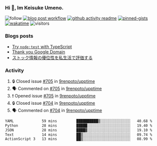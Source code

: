 ### Hi 👋, Im Keisuke Umeno.

<!--
**9renpoto/9renpoto** is a ✨ _special_ ✨ repository because its `README.md` (this file) appears on your GitHub profile.

Here are some ideas to get you started:

- 🔭 I’m currently working on ...
- 🌱 I’m currently learning ...
- 👯 I’m looking to collaborate on ...
- 🤔 I’m looking for help with ...
- 💬 Ask me about ...
- 📫 How to reach me: ...
- 😄 Pronouns: ...
- ⚡ Fun fact: ...
-->

![follow](https://img.shields.io/github/followers/9renpoto?label=Follow&style=social)
[![blog post workflow](https://github.com/9renpoto/9renpoto/actions/workflows/blog.yml/badge.svg)](https://github.com/9renpoto/9renpoto/actions/workflows/blog.yml)
[![github activity readme](https://github.com/9renpoto/9renpoto/actions/workflows/activity.yml/badge.svg)](https://github.com/9renpoto/9renpoto/actions/workflows/activity.yml)
[![pinned-gists](https://github.com/9renpoto/9renpoto/actions/workflows/pin-gist.yml/badge.svg)](https://github.com/9renpoto/9renpoto/actions/workflows/pin-gist.yml)
[![wakatime](https://github.com/9renpoto/9renpoto/actions/workflows/waka-readme-status.yml/badge.svg)](https://github.com/9renpoto/9renpoto/actions/workflows/waka-readme-status.yml)
![visitors](https://komarev.com/ghpvc/?username=9renpoto&label=Profile%20views&color=0e75b6&style=flat)

### Blogs posts

<!-- BLOG-POST-LIST:START -->
- [Try `node:test` with TypeScript](https://9renpoto.win/entry/2023/07/23/node-test-runner)
- [Thank you Google Domain](https://9renpoto.win/entry/2023/07/08/new-domain)
- [ストック情報の優位性を私生活で評価する](https://9renpoto.win/entry/2023/05/28/stock)
<!-- BLOG-POST-LIST:END -->

### Activity

<!--START_SECTION:activity-->
1. 🔒 Closed issue [#705](https://github.com/9renpoto/upptime/issues/705) in [9renpoto/upptime](https://github.com/9renpoto/upptime)
2. 🗣 Commented on [#705](https://github.com/9renpoto/upptime/issues/705#issuecomment-1684553769) in [9renpoto/upptime](https://github.com/9renpoto/upptime)
3. ❗ Opened issue [#705](https://github.com/9renpoto/upptime/issues/705) in [9renpoto/upptime](https://github.com/9renpoto/upptime)
4. 🔒 Closed issue [#704](https://github.com/9renpoto/upptime/issues/704) in [9renpoto/upptime](https://github.com/9renpoto/upptime)
5. 🗣 Commented on [#704](https://github.com/9renpoto/upptime/issues/704#issuecomment-1684489916) in [9renpoto/upptime](https://github.com/9renpoto/upptime)
<!--END_SECTION:activity-->

<!--START_SECTION:waka-->

```txt
YAML             59 mins         ██████████▒░░░░░░░░░░░░░░   40.68 %
Python           28 mins         █████░░░░░░░░░░░░░░░░░░░░   19.40 %
JSON             28 mins         ████▓░░░░░░░░░░░░░░░░░░░░   19.10 %
Text             14 mins         ██▒░░░░░░░░░░░░░░░░░░░░░░   09.74 %
ActionScript 3   13 mins         ██▒░░░░░░░░░░░░░░░░░░░░░░   08.99 %
```

<!--END_SECTION:waka-->
